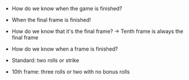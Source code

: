  * How do we know when the game is finished?
  * When the final frame is finished!
  * How do we know that it's the final frame? -> Tenth frame is always the final frame

 * How do we know when a frame is finished?
  * Standard: two rolls or strike
  * 10th frame: three rolls or two with no bonus rolls
 